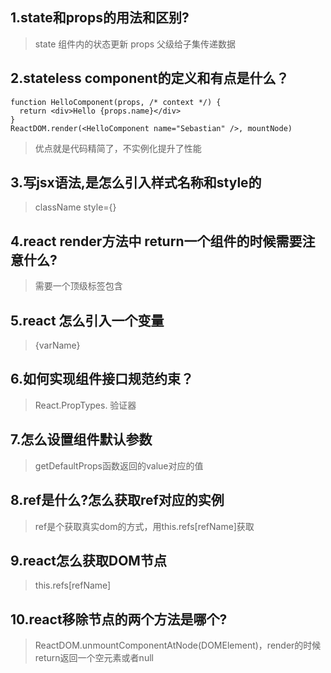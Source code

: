 ##  1.state和props的用法和区别?
> state 组件内的状态更新
> props 父级给子集传递数据

##  2.stateless component的定义和有点是什么？
```
function HelloComponent(props, /* context */) {
  return <div>Hello {props.name}</div>
}
ReactDOM.render(<HelloComponent name="Sebastian" />, mountNode)
```
> 优点就是代码精简了，不实例化提升了性能

##  3.写jsx语法,是怎么引入样式名称和style的
> className style={}

##  4.react render方法中 return一个组件的时候需要注意什么?
> 需要一个顶级标签包含

##  5.react 怎么引入一个变量
> {varName}

##  6.如何实现组件接口规范约束？
> React.PropTypes. 验证器

##  7.怎么设置组件默认参数
> getDefaultProps函数返回的value对应的值

##  8.ref是什么?怎么获取ref对应的实例
> ref是个获取真实dom的方式，用this.refs[refName]获取

##  9.react怎么获取DOM节点
> this.refs[refName]

##  10.react移除节点的两个方法是哪个?
> ReactDOM.unmountComponentAtNode(DOMElement)，render的时候return返回一个空元素或者null

